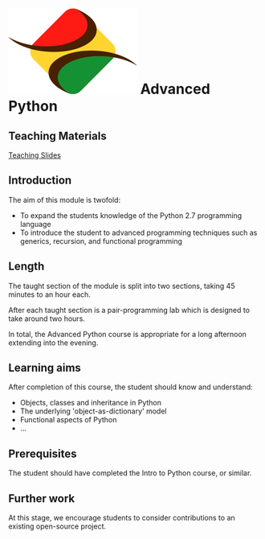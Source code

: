 # ![Advanced Python](assets/img/logo-small-256.png) Advanced Python
## Teaching Materials

[Teaching Slides](https://gitpitch.com/iotinafrica/advanced-python)

## Introduction
The aim of this module is twofold:
* To expand the students knowledge of the Python 2.7 programming language
* To introduce the student to advanced programming techniques such as generics,
recursion, and functional programming

## Length

The taught section of the module is split into two sections, taking 45 minutes to an hour each.

After each taught section is a pair-programming lab which is designed to take around two hours.

In total, the Advanced Python course is appropriate for a long afternoon extending into the evening.

## Learning aims
After completion of this course, the student should know and understand:
* Objects, classes and inheritance in Python
* The underlying 'object-as-dictionary' model
* Functional aspects of Python
* ...

## Prerequisites
The student should have completed the Intro to Python course, or similar.

## Further work
At this stage, we encourage students to consider contributions to an existing open-source project.